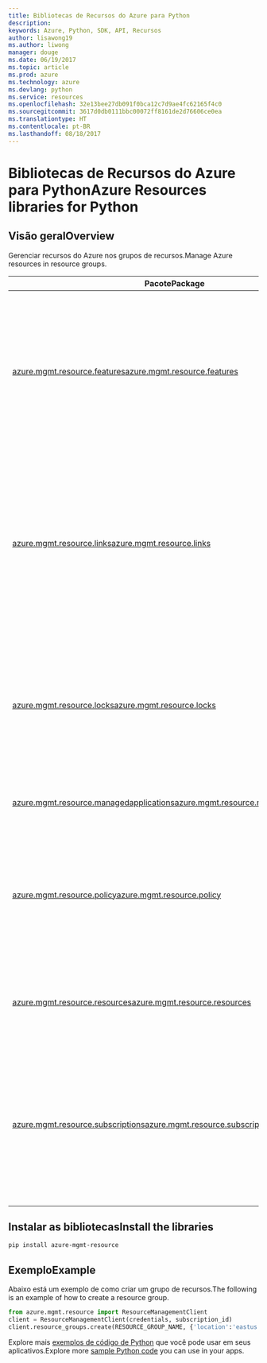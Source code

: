```yaml
---
title: Bibliotecas de Recursos do Azure para Python
description: 
keywords: Azure, Python, SDK, API, Recursos
author: lisawong19
ms.author: liwong
manager: douge
ms.date: 06/19/2017
ms.topic: article
ms.prod: azure
ms.technology: azure
ms.devlang: python
ms.service: resources
ms.openlocfilehash: 32e13bee27db091f0bca12c7d9ae4fc62165f4c0
ms.sourcegitcommit: 3617d0db0111bbc00072ff8161de2d76606ce0ea
ms.translationtype: HT
ms.contentlocale: pt-BR
ms.lasthandoff: 08/18/2017
---
```

# <a name="azure-resources-libraries-for-python"></a><span data-ttu-id="ffae2-103">Bibliotecas de Recursos do Azure para Python</span><span class="sxs-lookup"><span data-stu-id="ffae2-103">Azure Resources libraries for Python</span></span> 

## <a name="overview"></a><span data-ttu-id="ffae2-104">Visão geral</span><span class="sxs-lookup"><span data-stu-id="ffae2-104">Overview</span></span> 
<span data-ttu-id="ffae2-105">Gerenciar recursos do Azure nos grupos de recursos.</span><span class="sxs-lookup"><span data-stu-id="ffae2-105">Manage Azure resources in resource groups.</span></span>

| <span data-ttu-id="ffae2-106">Pacote</span><span class="sxs-lookup"><span data-stu-id="ffae2-106">Package</span></span>  |  <span data-ttu-id="ffae2-107">Descrição</span><span class="sxs-lookup"><span data-stu-id="ffae2-107">Description</span></span> |
|---|---|
|<span data-ttu-id="ffae2-108">[azure.mgmt.resource.features][1]</span><span class="sxs-lookup"><span data-stu-id="ffae2-108">[azure.mgmt.resource.features][1]</span></span>|<span data-ttu-id="ffae2-109">O Controle de Exposição de Recurso do Azure (AFEC) fornece um mecanismo para os provedores de recursos controlar a exposição de recurso aos usuários.</span><span class="sxs-lookup"><span data-stu-id="ffae2-109">Azure Feature Exposure Control (AFEC) provides a mechanism for the resource providers to control feature exposure to users.</span></span>|
|<span data-ttu-id="ffae2-110">[azure.mgmt.resource.links][2]</span><span class="sxs-lookup"><span data-stu-id="ffae2-110">[azure.mgmt.resource.links][2]</span></span>|<span data-ttu-id="ffae2-111">Os recursos do Azure podem ser vinculados para formarem a relações lógicas.</span><span class="sxs-lookup"><span data-stu-id="ffae2-111">Azure resources can be linked together to form logical relationships.</span></span> <span data-ttu-id="ffae2-112">Você pode estabelecer links entre recursos que pertencem a grupos de recursos diferentes.</span><span class="sxs-lookup"><span data-stu-id="ffae2-112">You can establish links between resources belonging to different resource groups.</span></span>|
|<span data-ttu-id="ffae2-113">[azure.mgmt.resource.locks][3]</span><span class="sxs-lookup"><span data-stu-id="ffae2-113">[azure.mgmt.resource.locks][3]</span></span>|<span data-ttu-id="ffae2-114">Os recursos do Azure podem ser bloqueados para impedir que outros usuários na sua organização excluam ou modifiquem os recursos.</span><span class="sxs-lookup"><span data-stu-id="ffae2-114">Azure resources can be locked to prevent other users in your organization from deleting or modifying resources.</span></span>|
|<span data-ttu-id="ffae2-115">[azure.mgmt.resource.managedapplications][4]</span><span class="sxs-lookup"><span data-stu-id="ffae2-115">[azure.mgmt.resource.managedapplications][4]</span></span>|<span data-ttu-id="ffae2-116">Aplicativos gerenciados de ARM (dispositivos).</span><span class="sxs-lookup"><span data-stu-id="ffae2-116">ARM managed applications (appliances).</span></span>|
|<span data-ttu-id="ffae2-117">[azure.mgmt.resource.policy][5]</span><span class="sxs-lookup"><span data-stu-id="ffae2-117">[azure.mgmt.resource.policy][5]</span></span>|<span data-ttu-id="ffae2-118">Para gerenciar e controlar o acesso aos recursos, você pode definir políticas personalizadas e atribuí-las a um escopo.</span><span class="sxs-lookup"><span data-stu-id="ffae2-118">To manage and control access to your resources, you can define customized policies and assign them at a scope.</span></span>|
|<span data-ttu-id="ffae2-119">[azure.mgmt.resource.resources][6]</span><span class="sxs-lookup"><span data-stu-id="ffae2-119">[azure.mgmt.resource.resources][6]</span></span>| <span data-ttu-id="ffae2-120">Fornece operações para trabalhar com recursos e grupos de recursos.</span><span class="sxs-lookup"><span data-stu-id="ffae2-120">Provides operations for working with resources and resource groups.</span></span>|
|<span data-ttu-id="ffae2-121">[azure.mgmt.resource.subscriptions][7]</span><span class="sxs-lookup"><span data-stu-id="ffae2-121">[azure.mgmt.resource.subscriptions][7]</span></span>|<span data-ttu-id="ffae2-122">Todos os grupos de recursos e recursos existem em assinaturas.</span><span class="sxs-lookup"><span data-stu-id="ffae2-122">All resource groups and resources exist within subscriptions.</span></span> <span data-ttu-id="ffae2-123">Essa operação permite obter informações sobre suas assinaturas e locatários.</span><span class="sxs-lookup"><span data-stu-id="ffae2-123">These operation enable you get information about your subscriptions and tenants.</span></span>|

[1]: /python/api/azure.mgmt.resource.features
[2]: /python/api/azure.mgmt.resource.links
[3]: /python/api/azure.mgmt.resource.locks
[4]: /python/api/azure.mgmt.resource.managedapplications
[5]: /python/api/azure.mgmt.resource.policy
[6]: /python/api/azure.mgmt.resource.resources
[7]: /python/api/azure.mgmt.resource.subscriptions

## <a name="install-the-libraries"></a><span data-ttu-id="ffae2-124">Instalar as bibliotecas</span><span class="sxs-lookup"><span data-stu-id="ffae2-124">Install the libraries</span></span> 
```bash
pip install azure-mgmt-resource
```

## <a name="example"></a><span data-ttu-id="ffae2-125">Exemplo</span><span class="sxs-lookup"><span data-stu-id="ffae2-125">Example</span></span>
<span data-ttu-id="ffae2-126">Abaixo está um exemplo de como criar um grupo de recursos.</span><span class="sxs-lookup"><span data-stu-id="ffae2-126">The following is an example of how to create a resource group.</span></span> 

```python
from azure.mgmt.resource import ResourceManagementClient
client = ResourceManagementClient(credentials, subscription_id)
client.resource_groups.create(RESOURCE_GROUP_NAME, {'location':'eastus'})
```

<span data-ttu-id="ffae2-127">Explore mais [exemplos de código de Python](https://azure.microsoft.com/resources/samples/?platform=python) que você pode usar em seus aplicativos.</span><span class="sxs-lookup"><span data-stu-id="ffae2-127">Explore more [sample Python code](https://azure.microsoft.com/resources/samples/?platform=python) you can use in your apps.</span></span> 